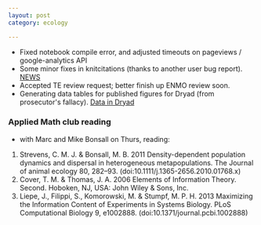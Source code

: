 ```yaml
---
layout: post
category: ecology

---
```



* Fixed notebook compile error, and adjusted timeouts on pageviews / google-analytics API
* Some minor fixes in knitcitations (thanks to another user bug report). [NEWS](https://github.com/cboettig/knitcitations/blob/a717b5a3568db7e0f8b1a49cafb1e242bbef2fbe/NEWS) 
* Accepted TE review request; better finish up ENMO review soon. 
* Generating data tables for published figures for Dryad (from prosecutor's fallacy). [Data in Dryad](http://dx.doi.org/10.5061/dryad.2k462) 

### Applied Math club reading

* with Marc and Mike Bonsall on Thurs, reading:

1. Strevens, C. M. J. & Bonsall, M. B. 2011 Density-dependent population dynamics and dispersal in heterogeneous metapopulations. The Journal of animal ecology 80, 282–93. (doi:10.1111/j.1365-2656.2010.01768.x)
2. Cover, T. M. & Thomas, J. A. 2006 Elements of Information Theory. Second. Hoboken, NJ, USA: John Wiley & Sons, Inc.
3. Liepe, J., Filippi, S., Komorowski, M. & Stumpf, M. P. H. 2013 Maximizing the Information Content of Experiments in Systems Biology. PLoS Computational Biology 9, e1002888. (doi:10.1371/journal.pcbi.1002888) 

